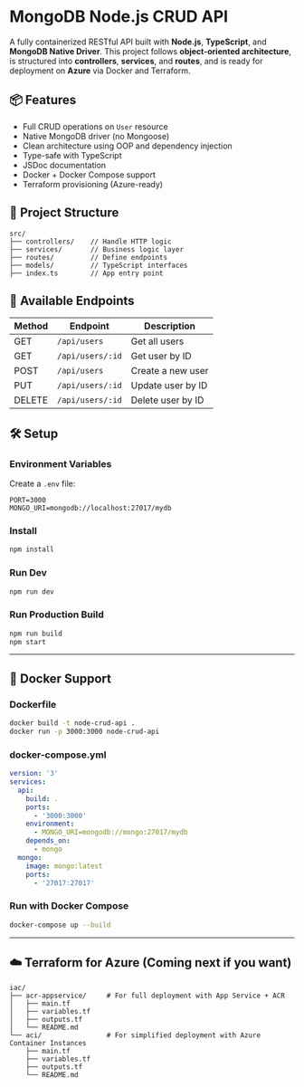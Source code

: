 # MongoDB Node.js CRUD API

A fully containerized RESTful API built with **Node.js**, **TypeScript**, and **MongoDB Native Driver**. This project follows **object-oriented architecture**, is structured into **controllers**, **services**, and **routes**, and is ready for deployment on **Azure** via Docker and Terraform.

## 📦 Features

- Full CRUD operations on `User` resource
- Native MongoDB driver (no Mongoose)
- Clean architecture using OOP and dependency injection
- Type-safe with TypeScript
- JSDoc documentation
- Docker + Docker Compose support
- Terraform provisioning (Azure-ready)

## 🧱 Project Structure

```
src/
├── controllers/    // Handle HTTP logic
├── services/       // Business logic layer
├── routes/         // Define endpoints
├── models/         // TypeScript interfaces
├── index.ts        // App entry point
```

## 🧪 Available Endpoints

| Method | Endpoint         | Description         |
|--------|------------------|---------------------|
| GET    | `/api/users`     | Get all users       |
| GET    | `/api/users/:id` | Get user by ID      |
| POST   | `/api/users`     | Create a new user   |
| PUT    | `/api/users/:id` | Update user by ID   |
| DELETE | `/api/users/:id` | Delete user by ID   |

## 🛠️ Setup

### Environment Variables

Create a `.env` file:

```env
PORT=3000
MONGO_URI=mongodb://localhost:27017/mydb
```

### Install

```bash
npm install
```

### Run Dev

```bash
npm run dev
```

### Run Production Build

```bash
npm run build
npm start
```

---

## 🐳 Docker Support

### Dockerfile

```bash
docker build -t node-crud-api .
docker run -p 3000:3000 node-crud-api
```

### docker-compose.yml

```yaml
version: '3'
services:
  api:
    build: .
    ports:
      - '3000:3000'
    environment:
      - MONGO_URI=mongodb://mongo:27017/mydb
    depends_on:
      - mongo
  mongo:
    image: mongo:latest
    ports:
      - '27017:27017'
```

### Run with Docker Compose

```bash
docker-compose up --build
```

---

## ☁️ Terraform for Azure (Coming next if you want)

```
iac/
├── acr-appservice/     # For full deployment with App Service + ACR
│   ├── main.tf
│   ├── variables.tf
│   ├── outputs.tf
│   └── README.md
└── aci/                # For simplified deployment with Azure Container Instances
    ├── main.tf
    ├── variables.tf
    ├── outputs.tf
    └── README.md
```